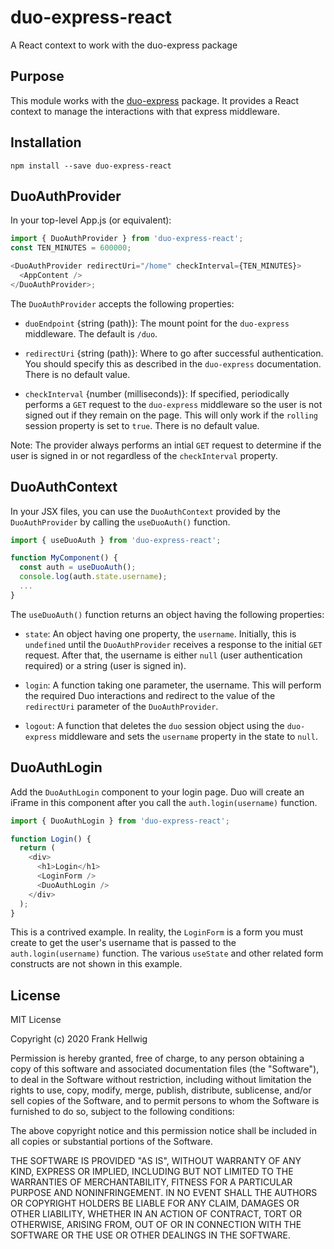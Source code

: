 # duo-express-react

A React context to work with the duo-express package

## Purpose

This module works with the [duo-express](https://www.npmjs.com/package/duo-express) package. It provides a React context to manage the interactions with that express middleware.

## Installation

```
npm install --save duo-express-react
```

## DuoAuthProvider

In your top-level App.js (or equivalent):

```javascript
import { DuoAuthProvider } from 'duo-express-react';
const TEN_MINUTES = 600000;

<DuoAuthProvider redirectUri="/home" checkInterval={TEN_MINUTES}>
  <AppContent />
</DuoAuthProvider>;
```

The `DuoAuthProvider` accepts the following properties:

- `duoEndpoint` {string (path)}: The mount point for the `duo-express` middleware. The default is `/duo`.

- `redirectUri` {string (path)}: Where to go after successful authentication. You should specify this as described in the `duo-express` documentation. There is no default value.

- `checkInterval` {number (milliseconds)}: If specified, periodically performs a `GET` request to the `duo-express` middleware so the user is not signed out if they remain on the page. This will only work if the `rolling` session property is set to `true`. There is no default value.

Note: The provider always performs an intial `GET` request to determine if the user is signed in or not regardless of the `checkInterval` property.

## DuoAuthContext

In your JSX files, you can use the `DuoAuthContext` provided by the `DuoAuthProvider` by calling the `useDuoAuth()` function.

```javascript
import { useDuoAuth } from 'duo-express-react';

function MyComponent() {
  const auth = useDuoAuth();
  console.log(auth.state.username);
  ...
}
```

The `useDuoAuth()` function returns an object having the following properties:

- `state`: An object having one property, the `username`. Initially, this is `undefined` until the `DuoAuthProvider` receives a response to the initial `GET` request. After that, the username is either `null` (user authentication required) or a string (user is signed in).

- `login`: A function taking one parameter, the username. This will perform the required Duo interactions and redirect to the value of the `redirectUri` parameter of the `DuoAuthProvider`.

- `logout`: A function that deletes the `duo` session object using the `duo-express` middleware and sets the `username` property in the state to `null`.

## DuoAuthLogin

Add the `DuoAuthLogin` component to your login page. Duo will create an iFrame in this component after you call the `auth.login(username)` function.

```javascript
import { DuoAuthLogin } from 'duo-express-react';

function Login() {
  return (
    <div>
      <h1>Login</h1>
      <LoginForm />
      <DuoAuthLogin />
    </div>
  );
}
```

This is a contrived example. In reality, the `LoginForm` is a form you must create to get the user's username that is passed to the `auth.login(username)` function. The various `useState` and other related form constructs are not shown in this example.

## License

MIT License

Copyright (c) 2020 Frank Hellwig

Permission is hereby granted, free of charge, to any person obtaining a copy
of this software and associated documentation files (the "Software"), to deal
in the Software without restriction, including without limitation the rights
to use, copy, modify, merge, publish, distribute, sublicense, and/or sell
copies of the Software, and to permit persons to whom the Software is
furnished to do so, subject to the following conditions:

The above copyright notice and this permission notice shall be included in all
copies or substantial portions of the Software.

THE SOFTWARE IS PROVIDED "AS IS", WITHOUT WARRANTY OF ANY KIND, EXPRESS OR
IMPLIED, INCLUDING BUT NOT LIMITED TO THE WARRANTIES OF MERCHANTABILITY,
FITNESS FOR A PARTICULAR PURPOSE AND NONINFRINGEMENT. IN NO EVENT SHALL THE
AUTHORS OR COPYRIGHT HOLDERS BE LIABLE FOR ANY CLAIM, DAMAGES OR OTHER
LIABILITY, WHETHER IN AN ACTION OF CONTRACT, TORT OR OTHERWISE, ARISING FROM,
OUT OF OR IN CONNECTION WITH THE SOFTWARE OR THE USE OR OTHER DEALINGS IN THE
SOFTWARE.
